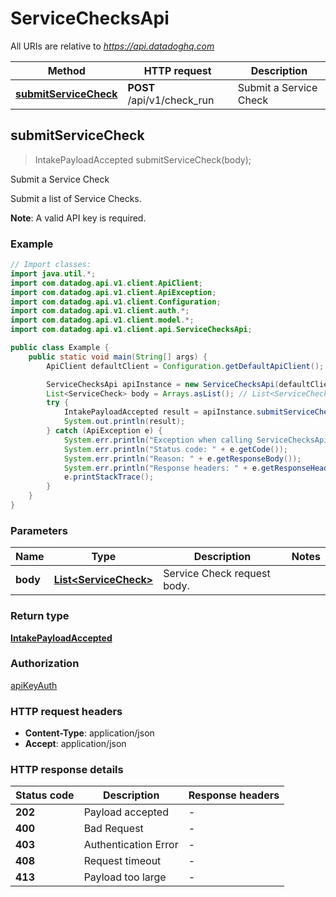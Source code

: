# ServiceChecksApi

All URIs are relative to *https://api.datadoghq.com*

Method | HTTP request | Description
------------- | ------------- | -------------
[**submitServiceCheck**](ServiceChecksApi.md#submitServiceCheck) | **POST** /api/v1/check_run | Submit a Service Check



## submitServiceCheck

> IntakePayloadAccepted submitServiceCheck(body);

Submit a Service Check

Submit a list of Service Checks.

**Note**: A valid API key is required.

### Example

```java
// Import classes:
import java.util.*;
import com.datadog.api.v1.client.ApiClient;
import com.datadog.api.v1.client.ApiException;
import com.datadog.api.v1.client.Configuration;
import com.datadog.api.v1.client.auth.*;
import com.datadog.api.v1.client.model.*;
import com.datadog.api.v1.client.api.ServiceChecksApi;

public class Example {
    public static void main(String[] args) {
        ApiClient defaultClient = Configuration.getDefaultApiClient();

        ServiceChecksApi apiInstance = new ServiceChecksApi(defaultClient);
        List<ServiceCheck> body = Arrays.asList(); // List<ServiceCheck> | Service Check request body.
        try {
            IntakePayloadAccepted result = apiInstance.submitServiceCheck(body);
            System.out.println(result);
        } catch (ApiException e) {
            System.err.println("Exception when calling ServiceChecksApi#submitServiceCheck");
            System.err.println("Status code: " + e.getCode());
            System.err.println("Reason: " + e.getResponseBody());
            System.err.println("Response headers: " + e.getResponseHeaders());
            e.printStackTrace();
        }
    }
}
```

### Parameters


Name | Type | Description  | Notes
------------- | ------------- | ------------- | -------------
 **body** | [**List&lt;ServiceCheck&gt;**](ServiceCheck.md)| Service Check request body. |

### Return type

[**IntakePayloadAccepted**](IntakePayloadAccepted.md)

### Authorization

[apiKeyAuth](README.md#apiKeyAuth)

### HTTP request headers

- **Content-Type**: application/json
- **Accept**: application/json

### HTTP response details
| Status code | Description | Response headers |
|-------------|-------------|------------------|
| **202** | Payload accepted |  -  |
| **400** | Bad Request |  -  |
| **403** | Authentication Error |  -  |
| **408** | Request timeout |  -  |
| **413** | Payload too large |  -  |

